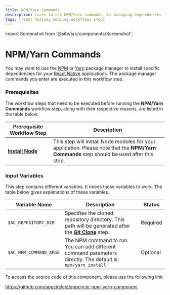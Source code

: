 ```yaml
---
title: NPM/Yarn Commands
description: Learn to use NPM/Yarn commands for managing dependencies in your React Native applications. Enhance your app's functionality.
tags: [react native, mobile, workflow, step]
---
```


import Screenshot from '@site/src/components/Screenshot';

# NPM/Yarn Commands

You may want to use the [NPM](https://www.npmjs.com/) or [Yarn](https://www.npmjs.com/package/yarn) package manager to install specific dependencies for your [React Native](https://reactnative.dev/) applications. The package manager commands you enter are executed in this workflow step.

### Prerequisites

The workflow steps that need to be executed before running the **NPM/Yarn Commands** workflow step, along with their respective reasons, are listed in the table below.

| Prerequisite Workflow Step                      | Description                                     |
|-------------------------------------------------|-------------------------------------------------|
| [**Install Node**](https://docs.appcircle.io/workflows/react-native-specific-workflow-steps#install-node) | This step will install Node modules for your application. Please note that the **NPM/Yarn Commands** step should be used after this step. |

<Screenshot url='https://cdn.appcircle.io/docs/assets/BE2797-npmOrder.png' />

### Input Variables

This step contains different variables. It needs these variables to work. The table below gives explanations of these variables.

<Screenshot url='https://cdn.appcircle.io/docs/assets/BE2797-nmpDetails.png' />

| Variable Name                 | Description                                    | Status |
|-------------------------------|------------------------------------------------|--------|
| `$AC_REPOSITORY_DIR`          | Specifies the cloned repository directory. This path will be generated after the [**Git Clone**](https://docs.appcircle.io/workflows/common-workflow-steps#git-clone) step. | Required |
| `$AC_NPM_COMMAND_ARGS`        | The NPM command to run. You can add different command parameters directly. The default is: `npm/yarn install` | Optional |

To access the source code of this component, please use the following link:

https://github.com/appcircleio/appcircle-npm-yarn-component

